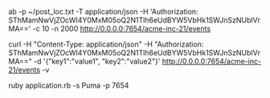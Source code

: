 ab -p ~/post_loc.txt -T application/json -H 'Authorization: SThMamNwVjZOcWI4Y0MxM05oQ2N1Tlh6eUdBYW5VbHk1SWJnSzNUblVrMA==' -c 10 -n 2000 http://0.0.0.0:7654/acme-inc-21/events

curl -H "Content-Type: application/json" -H "Authorization: SThMamNwVjZOcWI4Y0MxM05oQ2N1Tlh6eUdBYW5VbHk1SWJnSzNUblVrMA==" -d '{"key1":"value1", "key2":"value2"}'  http://0.0.0.0:7654/acme-inc-21/events -v

ruby application.rb -s Puma -p 7654

